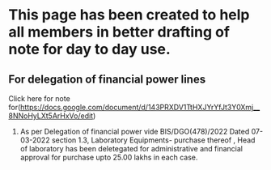 # This page has been created to help all members in better drafting of note for day to day use. 

## For delegation of financial power lines 

Click here for note for(https://docs.google.com/document/d/143PRXDV1TtHXJYrYfJt3Y0Xmj__8NNoHyLXt5ArHxVo/edit)

1. As per Delegation of financial power vide BIS/DGO(478)/2022 Dated 07-03-2022 section 1.3, Laboratory Equipments- purchase thereof , Head of laboratory has been deletegated for administrative and financial approval for purchase upto 25.00 lakhs in each case.  


